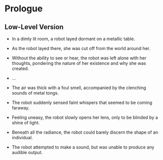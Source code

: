 # Prologue

## Low-Level Version

- In a dimly lit room, a robot layed dormant on a metallic table.
- As the robot layed there, she was cut off from the world around her.
- Without the ability to see or hear, the robot was left alone with her
  thoughts, pondering the nature of her existence and why she was created.

- ...

- The air was thick with a foul smell, accompanied by the clenching sounds of
  metal tongs.
- The robot suddenly sensed faint whispers that seemed to be coming faraway.
- Feeling uneasy, the robot slowly opens her lens, only to be blinded by a
  shine of light.
- Beneath all the radiance, the robot could barely discern the shape of an
  individual.
- The robot attempted to make a sound, but was unable to produce any audible
  output.


